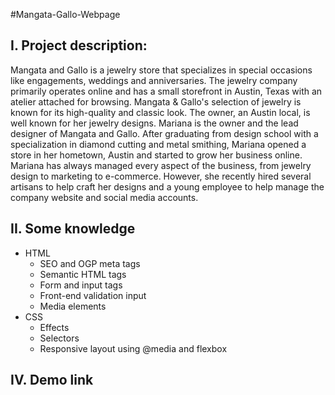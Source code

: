 #Mangata-Gallo-Webpage
## I. Project description:
Mangata and Gallo is a jewelry store that specializes in special occasions like engagements, weddings and anniversaries. The jewelry company primarily operates online and has a small storefront in Austin, Texas with an atelier attached for browsing. Mangata & Gallo's selection of jewelry is known for its high-quality and classic look. The owner, an Austin local, is well known for her jewelry designs. 
Mariana is the owner and the lead designer of Mangata and Gallo. After graduating from design school with a specialization in diamond cutting and metal smithing, Mariana opened a store in her hometown, Austin and started to grow her business online. Mariana has always managed every aspect of the business, from jewelry design to marketing to e-commerce. However, she recently hired several artisans to help craft her designs and a young employee to help manage the company website and social media accounts.
## II. Some knowledge 
- HTML
  - SEO and OGP meta tags
  - Semantic HTML tags
  - Form and input tags
  - Front-end validation input
  - Media elements
- CSS
  - Effects
  - Selectors
  - Responsive layout using @media and flexbox
## IV. Demo link
